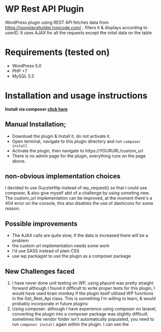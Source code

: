 # WP Rest API Plugin
 WordPress plugin using REST API fetches data from https://jsonplaceholder.typicode.com/ , filters it & displays according to userID. It uses AJAX for all the requests except the inital data on the table
 
# Requirements (tested on)
- WordPress 5.0
- PHP +7
- MySQL 5.5

# Installation and usage instructions

**Install via composer [click here](https://github.com/denisbosire/jsonapi-installer)**
## Manual Installation;
- Download the plugin & Install it, do not activate it.
- Open terminal, navigate to this plugin directory and run `composer install`
- Activate the plugin, then navigate to https://YOURURL/custom_url
- There is no admin page for the plugin, everything runs on the page above.

## non-obvious implementation choices
I decided to use GuzzleHttp instead of wp_request() so that I could use composer, & also give myself abit of a challenge by using someting new.
The custom_url implementation can be improved, at the moment there's a 404 error on the console, this also disables the use of dashicons for some reason.

## Possible improvements
- The AJAX calls are quite slow, if the data is increased there will be a problem
- the custom url implementation needs some work
- I'd use SASS instead of plain CSS 
- use wp packagist to use the plugin as a composer package

## New Challenges faced
1. I have never done unit testing on WP, using phpunit was pretty straight forward although I found it difficult to write proper tests for this plugin, I would have used brain monkey if the plugin itself utilized WP functions in the Get_Rest_Api class. This is something I'm willing to learn, & would probably incorporate in future plugins
2. Using composer: although I have experience using composer on laravel, converting the plugin into a composer package was slightly difficult, sometimes the vendor folder isn't automatically populated, you need to run `composer install` again within the plugin. I can see the
